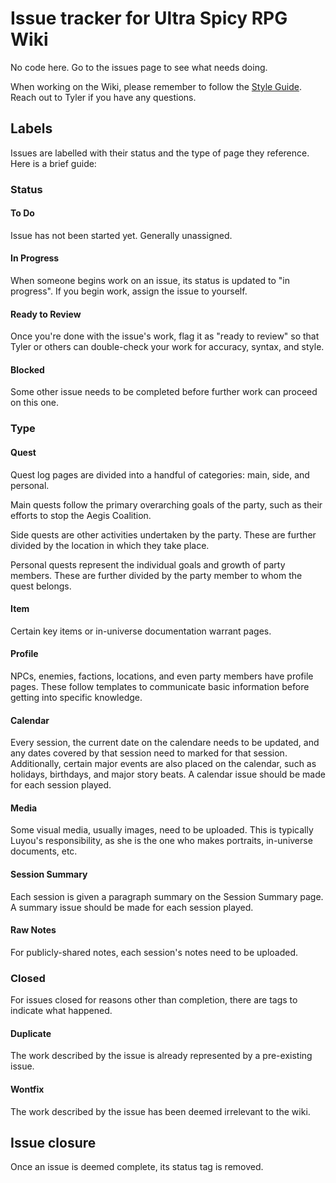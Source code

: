 # Issue tracker for Ultra Spicy RPG Wiki

No code here.  Go to the issues page to see what needs doing.

When working on the Wiki, please remember to follow the [Style Guide](https://ultraspicyrpg.atlassian.net/wiki/spaces/SotS/pages/469106742/Style+Guide).  Reach out to Tyler if you have any questions.

## Labels

Issues are labelled with their status and the type of page they reference.  Here is a brief guide:

### Status

#### To Do

Issue has not been started yet.  Generally unassigned.

#### In Progress

When someone begins work on an issue, its status is updated to "in progress".  If you begin work, assign the issue to yourself.

#### Ready to Review

Once you're done with the issue's work, flag it as "ready to review" so that Tyler or others can double-check your work for accuracy, syntax, and style.

#### Blocked

Some other issue needs to be completed before further work can proceed on this one.

### Type

#### Quest

Quest log pages are divided into a handful of categories: main, side, and personal.

Main quests follow the primary overarching goals of the party, such as their efforts to stop the Aegis Coalition.

Side quests are other activities undertaken by the party.  These are further divided by the location in which they take place.

Personal quests represent the individual goals and growth of party members.  These are further divided by the party member to whom the quest belongs.

#### Item

Certain key items or in-universe documentation warrant pages.

#### Profile

NPCs, enemies, factions, locations, and even party members have profile pages.  These follow templates to communicate basic information before getting into specific knowledge.

#### Calendar

Every session, the current date on the calendare needs to be updated, and any dates covered by that session need to marked for that session.  Additionally, certain major events are also placed on the calendar, such as holidays, birthdays, and major story beats.  A calendar issue should be made for each session played.

#### Media

Some visual media, usually images, need to be uploaded.  This is typically Luyou's responsibility, as she is the one who makes portraits, in-universe documents, etc.

#### Session Summary

Each session is given a paragraph summary on the Session Summary page.  A summary issue should be made for each session played.

#### Raw Notes

For publicly-shared notes, each session's notes need to be uploaded.

### Closed

For issues closed for reasons other than completion, there are tags to indicate what happened.

#### Duplicate

The work described by the issue is already represented by a pre-existing issue.

#### Wontfix

The work described by the issue has been deemed irrelevant to the wiki.

## Issue closure

Once an issue is deemed complete, its status tag is removed.
